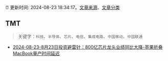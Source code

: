 :alarm_clock: 更新时间: 2024-08-23 18:34:17。[文章来源](/README.md)、[文章分类](/TAGS.md)

## TMT


> 关键字：`科技`、`半导体`、`芯片`、`电信`、`集成电路`、`中国移动`、`中国联通`



- [2024-08-23-8月23日投资避雷针：800亿芯片龙头业绩同比大降-苹果折叠MacBook量产时间延迟](https://www.cls.cn/detail/1773478) 
